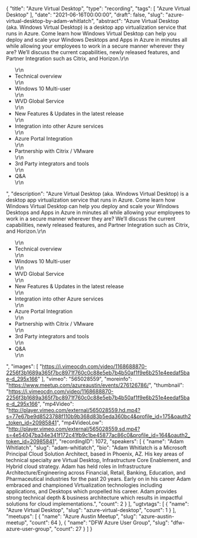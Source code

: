 {
  "title": "Azure Virtual Desktop",
  "type": "recording",
  "tags": [
    "Azure Virtual Desktop"
  ],
  "date": "2021-06-16T00:00:00",
  "draft": false,
  "slug": "azure-virtual-desktop-by-adam-whitlatch",
  "abstract": "Azure Virtual Desktop (aka. Windows Virtual Desktop) is a desktop app virtualization service that runs in Azure. Come learn how Windows Virtual Desktop can help you deploy and scale your Windows Desktops and Apps in Azure in minutes all while allowing your employees to work in a secure manner wherever they are? We’ll discuss the current capabilities, newly released features, and Partner Integration such as Citrix, and Horizon.\r\n<ul>\r\n<li>Technical overview</li>\r\n<li>Windows 10 Multi-user</li>\r\n<li>WVD Global Service</li>\r\n<li>New Features & Updates in the latest release</li>\r\n<li>Integration into other Azure services</li>\r\n<li>Azure Portal Integration</li>\r\n<li>Partnership with Citrix / VMware</li>\r\n<li>3rd Party integrators and tools</li>\r\n<li>Q&A</li>\r\n</ul>",
  "description": "Azure Virtual Desktop (aka. Windows Virtual Desktop) is a desktop app virtualization service that runs in Azure. Come learn how Windows Virtual Desktop can help you deploy and scale your Windows Desktops and Apps in Azure in minutes all while allowing your employees to work in a secure manner wherever they are? We’ll discuss the current capabilities, newly released features, and Partner Integration such as Citrix, and Horizon.\r\n<ul>\r\n<li>Technical overview</li>\r\n<li>Windows 10 Multi-user</li>\r\n<li>WVD Global Service</li>\r\n<li>New Features & Updates in the latest release</li>\r\n<li>Integration into other Azure services</li>\r\n<li>Azure Portal Integration</li>\r\n<li>Partnership with Citrix / VMware</li>\r\n<li>3rd Party integrators and tools</li>\r\n<li>Q&A</li>\r\n</ul>",
  "images": [
    "https://i.vimeocdn.com/video/1168688870-2256f3b1689a365f7bc8971f760c0c88e5eb7b4b50af1f9e6b251e4eedaf5bae-d_295x166"
  ],
  "vimeo": "565028559",
  "moreinfo": "https://www.meetup.com/azureaustin/events/276126786/",
  "thumbnail": "https://i.vimeocdn.com/video/1168688870-2256f3b1689a365f7bc8971f760c0c88e5eb7b4b50af1f9e6b251e4eedaf5bae-d_295x166",
  "mp4Video": "http://player.vimeo.com/external/565028559.hd.mp4?s=77e67be9d8523788f110b9b368d83b5eda360bc4&profile_id=175&oauth2_token_id=20985841",
  "mp4VideoLow": "http://player.vimeo.com/external/565028559.sd.mp4?s=4e54047ba34e341f172c41fb9c1be45877ac86c0&profile_id=164&oauth2_token_id=20985841",
  "recordingID": 1072,
  "speakers": [
    {
      "name": "Adam Whitlatch",
      "slug": "adam-whitlatch",
      "bio": "Adam Whitlatch is a Microsoft Principal Cloud Solution Architect, based in Phoenix, AZ. His key areas of technical specialty are Virtual Desktop, Infrastructure Core Enablement, and Hybrid cloud strategy. Adam has held roles in Infrastructure Architecture/Engineering across Financial, Retail, Banking, Education, and Pharmaceutical industries for the past 20 years. Early on in his career Adam embraced and championed Virtualization technologies including applications, and Desktops which propelled his career. Adam provides strong technical depth & business architecture which results in impactful solutions for cloud implementations.",
      "count": 2
    }
  ],
  "ugtvtags": [
    {
      "name": "Azure Virtual Desktop",
      "slug": "azure-virtual-desktop",
      "count": 1
    }
  ],
  "meetups": [
    {
      "name": "Azure Austin Meetup",
      "slug": "azure-austin-meetup",
      "count": 64
    },
    {
      "name": "DFW Azure User Group",
      "slug": "dfw-azure-user-group",
      "count": 27
    }
  ]
}